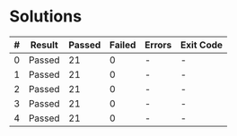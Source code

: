 # Solutions

| # | Result | Passed | Failed | Errors | Exit Code |
| ---:| --- | --- | --- | --- | --- |
| 0 | Passed | 21 | 0 | - | - |
| 1 | Passed | 21 | 0 | - | - |
| 2 | Passed | 21 | 0 | - | - |
| 3 | Passed | 21 | 0 | - | - |
| 4 | Passed | 21 | 0 | - | - |
